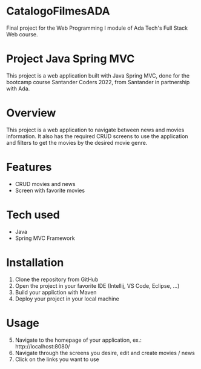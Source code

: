 # CatalogoFilmesADA
Final project for the Web Programming I module of Ada Tech's Full Stack Web course.

# Project Java Spring MVC
This project is a web application built with Java Spring MVC, done for the bootcamp course Santander Coders 2022, from Santander in partnership with Ada.

# Overview
This project is a web application to navigate between news and movies information. It also has the required CRUD screens to use the application and filters to get the movies by the desired movie genre.

# Features

* CRUD movies and news
* Screen with favorite movies

# Tech used
* Java
* Spring MVC Framework

# Installation
1. Clone the repository from GitHub
2. Open the project in your favorite IDE (Intellij, VS Code, Eclipse, ...)
3. Build your appliction with Maven
4. Deploy your project in your local machine

# Usage
5. Navigate to the homepage of your application, ex.: http://localhost:8080/
6. Navigate through the screens you desire, edit and create movies / news
7. Click on the links you want to use
